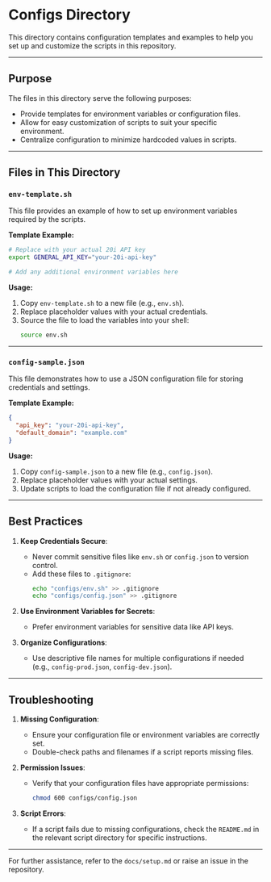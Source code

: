 # Configs Directory

This directory contains configuration templates and examples to help you set up and customize the scripts in this repository.

---

## Purpose

The files in this directory serve the following purposes:
- Provide templates for environment variables or configuration files.
- Allow for easy customization of scripts to suit your specific environment.
- Centralize configuration to minimize hardcoded values in scripts.

---

## Files in This Directory

### `env-template.sh`

This file provides an example of how to set up environment variables required by the scripts.

**Template Example:**
```bash
# Replace with your actual 20i API key
export GENERAL_API_KEY="your-20i-api-key"

# Add any additional environment variables here
```

**Usage:**
1. Copy `env-template.sh` to a new file (e.g., `env.sh`).
2. Replace placeholder values with your actual credentials.
3. Source the file to load the variables into your shell:
   ```bash
   source env.sh
   ```

---

### `config-sample.json`

This file demonstrates how to use a JSON configuration file for storing credentials and settings.

**Template Example:**
```json
{
  "api_key": "your-20i-api-key",
  "default_domain": "example.com"
}
```

**Usage:**
1. Copy `config-sample.json` to a new file (e.g., `config.json`).
2. Replace placeholder values with your actual settings.
3. Update scripts to load the configuration file if not already configured.

---

## Best Practices

1. **Keep Credentials Secure**:
   - Never commit sensitive files like `env.sh` or `config.json` to version control.
   - Add these files to `.gitignore`:
     ```bash
     echo "configs/env.sh" >> .gitignore
     echo "configs/config.json" >> .gitignore
     ```

2. **Use Environment Variables for Secrets**:
   - Prefer environment variables for sensitive data like API keys.

3. **Organize Configurations**:
   - Use descriptive file names for multiple configurations if needed (e.g., `config-prod.json`, `config-dev.json`).

---

## Troubleshooting

1. **Missing Configuration**:
   - Ensure your configuration file or environment variables are correctly set.
   - Double-check paths and filenames if a script reports missing files.

2. **Permission Issues**:
   - Verify that your configuration files have appropriate permissions:
     ```bash
     chmod 600 configs/config.json
     ```

3. **Script Errors**:
   - If a script fails due to missing configurations, check the `README.md` in the relevant script directory for specific instructions.

---

For further assistance, refer to the `docs/setup.md` or raise an issue in the repository.
